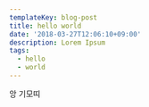 ```yaml
---
templateKey: blog-post
title: hello world
date: '2018-03-27T12:06:10+09:00'
description: Lorem Ipsum
tags:
  - hello
  - world
---
```

앙 기모띠
